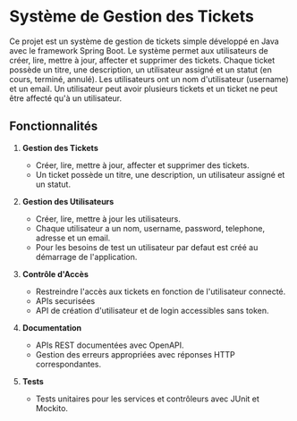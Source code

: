 # Système de Gestion des Tickets

Ce projet est un système de gestion de tickets simple développé en Java avec le framework Spring Boot. Le système permet aux utilisateurs de créer, lire, mettre à jour, affecter et supprimer des tickets. Chaque ticket possède un titre, une description, un utilisateur assigné et un statut (en cours, terminé, annulé). Les utilisateurs ont un nom d'utilisateur (username) et un email. Un utilisateur peut avoir plusieurs tickets et un ticket ne peut être affecté qu'à un utilisateur.

## Fonctionnalités

1. **Gestion des Tickets**
    - Créer, lire, mettre à jour, affecter et supprimer des tickets.
    - Un ticket possède un titre, une description, un utilisateur assigné et un statut.

2. **Gestion des Utilisateurs**
    - Créer, lire, mettre à jour les utilisateurs.
    - Chaque utilisateur a un nom, username, password, telephone, adresse et un email.
    - Pour les besoins de test un utilisateur par defaut est créé au démarrage de l'application.
   
3. **Contrôle d'Accès**
    - Restreindre l'accès aux tickets en fonction de l'utilisateur connecté.
    - APIs securisées
    - API de création d'utilisateur et de login accessibles sans token.

4. **Documentation**
    - APIs REST documentées avec OpenAPI.
    - Gestion des erreurs appropriées avec réponses HTTP correspondantes.

5. **Tests**
    - Tests unitaires pour les services et contrôleurs avec JUnit et Mockito.



